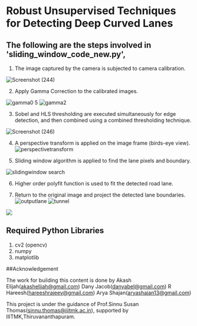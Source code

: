 # Robust Unsupervised Techniques for Detecting Deep Curved Lanes

## The following are the steps involved in 'sliding_window_code_new.py',
1. The image captured by the camera is subjected to camera calibration.

![Screenshot (244)](https://user-images.githubusercontent.com/63741335/126901487-9d09a6b8-1d9d-4cc0-b4d5-72bd219858a4.png)

2. Apply Gamma Correction to the calibrated images.

![gamma0 5](https://user-images.githubusercontent.com/63741335/126901677-3883546c-cc14-402d-8642-fbf9c39dc723.jpeg)
![gamma2](https://user-images.githubusercontent.com/63741335/126901679-75c49b55-1b11-4224-9063-4931e82f6322.jpeg)

3. Sobel and HLS thresholding are executed simultaneously for edge detection, and then combined using a combined thresholding technique.

![Screenshot (246)](https://user-images.githubusercontent.com/63741335/126901988-061fe0d2-1e6a-40aa-a4c7-24f5235477c5.png)
 

4.  A perspective transform is applied on the image frame (birds-eye view).
![perspectivetransform](https://user-images.githubusercontent.com/63741335/126901757-eb5525a7-c534-4eab-ad2f-e2b5d08c8737.png)
 

5. Sliding window algorithm is applied to find the lane pixels and boundary.

![slidingwindow search](https://user-images.githubusercontent.com/63741335/126900401-94cd6a75-8247-4dba-94c9-ae2149711cd9.png)

6. Higher order polyfit function is used to fit the detected road lane. 

7. Return to the original image and project the detected lane boundaries.
![outputlane](https://user-images.githubusercontent.com/63741335/127209704-cd8a52a4-36e7-4cbe-8a0a-7716ba90f09f.png)
![tunnel](https://user-images.githubusercontent.com/63741335/127211001-79be8d02-0ebe-43ff-a5c3-07399b7c7d0f.jpg)

 
![](/images/3.png)
## Required Python Libraries
1. cv2 (opencv)
2. numpy
3. matplotlib

##Acknowledgement

The work for building this content is done by
Akash Elijah(akashelijah@gmail.com)
Dany Jacob(danyabel@gmail.com)
R Hareesh(hareeshrajeev@gmail.com)
Arya Shajan(aryashajan13@gmail.com)

This project is under the guidance of Prof.Sinnu Susan Thomas(sinnu.thomas@iiitmk.ac.in), supported by IIITMK,Thiruvananthapuram.

